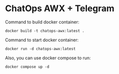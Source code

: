 # ChatOps AWX + Telegram

Command to build docker container:
```
docker build -t chatops-awx:latest .
```

Command to start docker container:
```
docker run -d chatops-awx:latest
```

Also, you can use docker compose to run:
```
docker compose up -d 
```
